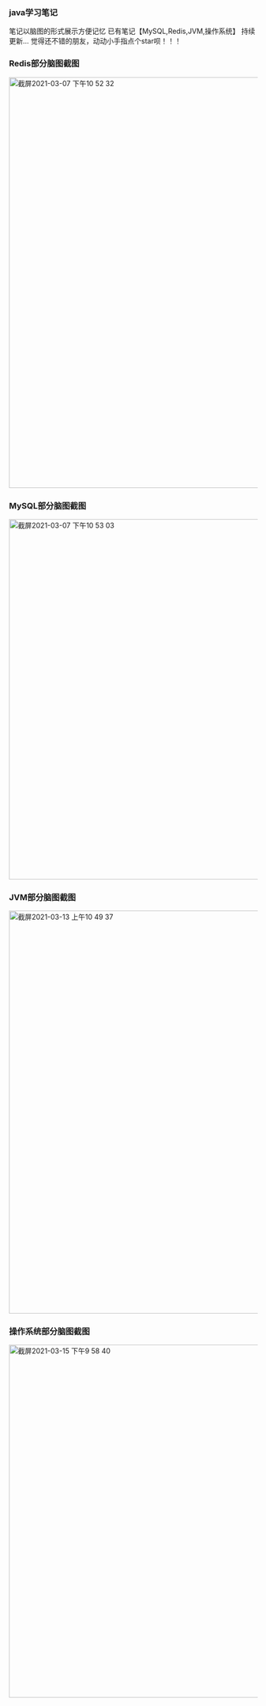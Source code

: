 
### java学习笔记
笔记以脑图的形式展示方便记忆
已有笔记【MySQL,Redis,JVM,操作系统】
持续更新...
觉得还不错的朋友，动动小手指点个star呗！！！
### Redis部分脑图截图
<img width="831" alt="截屏2021-03-07 下午10 52 32" src="https://user-images.githubusercontent.com/34714605/110244029-ceb9bb80-7f97-11eb-9983-dfdd8113df58.png">

### MySQL部分脑图截图
<img width="729" alt="截屏2021-03-07 下午10 53 03" src="https://user-images.githubusercontent.com/34714605/110244049-e133f500-7f97-11eb-859c-8951a9b06bcb.png">

### JVM部分脑图截图
<img width="815" alt="截屏2021-03-13 上午10 49 37" src="https://user-images.githubusercontent.com/34714605/111016593-cfb07a00-83e9-11eb-97f5-45b51b299545.png">

### 操作系统部分脑图截图
<img width="714" alt="截屏2021-03-15 下午9 58 40" src="https://user-images.githubusercontent.com/34714605/111165091-9c344200-85d9-11eb-9f75-03c4a7eb9331.png">
